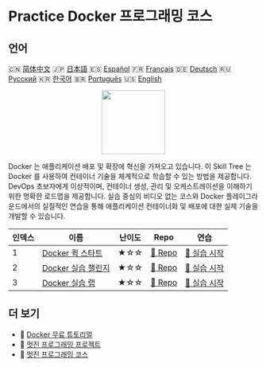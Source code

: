 # Practice Docker 프로그래밍 코스

## 언어

🇨🇳 [简体中文](README_zh.md) 🇯🇵 [日本語](README_ja.md) 🇪🇸 [Español](README_es.md) 🇫🇷 [Français](README_fr.md) 🇩🇪 [Deutsch](README_de.md) 🇷🇺 [Русский](README_ru.md) 🇰🇷 [한국어](README_ko.md) 🇧🇷 [Português](README_pt.md) 🇺🇸 [English](README.md) 

<div align="center">
<img width="128px" src="https://file.labex.io/path/X5zPui0XRqNx.png">
</div>

Docker 는 애플리케이션 배포 및 확장에 혁신을 가져오고 있습니다. 이 Skill Tree 는 Docker 를 사용하여 컨테이너 기술을 체계적으로 학습할 수 있는 방법을 제공합니다. DevOps 초보자에게 이상적이며, 컨테이너 생성, 관리 및 오케스트레이션을 이해하기 위한 명확한 로드맵을 제공합니다. 실습 중심의 비디오 없는 코스와 Docker 플레이그라운드에서의 실질적인 연습을 통해 애플리케이션 컨테이너화 및 배포에 대한 실제 기술을 개발할 수 있습니다.

|   인덱스 | 이름                                                                         | 난이도   | Repo                                                                | 연습                                                                   |
|----------|------------------------------------------------------------------------------|----------|---------------------------------------------------------------------|------------------------------------------------------------------------|
|        1 | [Docker 퀵 스타트](https://labex.io/ko/courses/quick-start-with-docker)      | ★☆☆      | [🔗 Repo](https://github.com/labex-labs/quick-start-with-docker)    | [🚀 실습 시작](https://labex.io/ko/courses/quick-start-with-docker)    |
|        2 | [Docker 실습 챌린지](https://labex.io/ko/courses/docker-practice-challenges) | ★☆☆      | [🔗 Repo](https://github.com/labex-labs/docker-practice-challenges) | [🚀 실습 시작](https://labex.io/ko/courses/docker-practice-challenges) |
|        3 | [Docker 실습 랩](https://labex.io/ko/courses/docker-practice-labs)           | ★☆☆      | [🔗 Repo](https://github.com/labex-labs/docker-practice-labs)       | [🚀 실습 시작](https://labex.io/ko/courses/docker-practice-labs)       |

## 더 보기

- 🔗 [Docker 무료 튜토리얼](https://github.com/labex-labs/docker-free-tutorials)
- 🔗 [멋진 프로그래밍 프로젝트](https://github.com/labex-labs/awesome-programming-projects)
- 🔗 [멋진 프로그래밍 코스](https://github.com/labex-labs/awesome-programming-courses)

